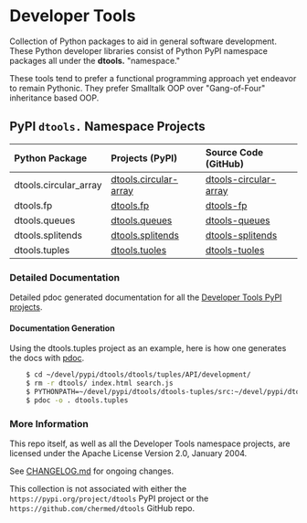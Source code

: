 # Developer Tools

Collection of Python packages to aid in general software development.
These Python developer libraries consist of Python PyPI namespace
packages all under the **dtools.** "namespace."

These tools tend to prefer a functional programming approach yet
endeavor to remain Pythonic. They prefer Smalltalk OOP over 
"Gang-of-Four" inheritance based OOP. 

## PyPI `dtools.` Namespace Projects

| Python Package | Projects (PyPI) | Source Code (GitHub) |
|:-------------- |:--------------- |:-------------------- |
| dtools.circular_array | [dtools.circular-array][11] | [dtools-circular-array][21] |
| dtools.fp | [dtools.fp][12] | [dtools-fp][22] |
| dtools.queues | [dtools.queues][13] | [dtools-queues][23] |
| dtools.splitends | [dtools.splitends][14] | [dtools-splitends][24] |
| dtools.tuples | [dtools.tuoles][15] | [dtools-tuoles][25] |

### Detailed Documentation

Detailed pdoc generated documentation for all the
[Developer Tools PyPI projects](https://grscheller.github.io/dtools/).

#### Documentation Generation

Using the dtools.tuples project as an example, here is how one generates the
docs with [pdoc](https://pypi.org/project/pdoc/).

```bash
    $ cd ~/devel/pypi/dtools/dtools/tuples/API/development/
    $ rm -r dtools/ index.html search.js
    $ PYTHONPATH=~/devel/pypi/dtools/dtools-tuples/src:~/devel/pypi/dtools/dtools-fp/src
    $ pdoc -o . dtools.tuples
```

### More Information

This repo itself, as well as all the Developer Tools namespace projects,
are licensed under the Apache License Version 2.0, January 2004.

See [CHANGELOG.md](./CHANGELOG.md) for ongoing changes.

This collection is not associated with either the
`https://pypi.org/project/dtools` PyPI project or the
`https://github.com/chermed/dtools` GitHub repo.



[11]: https://pypi.org/project/dtools.circular-array/
[12]: https://pypi.org/project/dtools.fp/
[13]: https://pypi.org/project/dtools.queues/
[14]: https://pypi.org/project/dtools.splitends/
[15]: https://pypi.org/project/dtools.tuples/
[21]: https://github.com/grscheller/dtools-circular-array/
[22]: https://github.com/grscheller/dtools-fp/
[23]: https://github.com/grscheller/dtools-queues/
[24]: https://github.com/grscheller/dtools-splitends/
[25]: https://github.com/grscheller/dtools-tuples/
